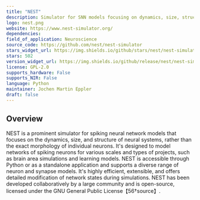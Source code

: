 ```yaml
---
title: "NEST"
description: Simulator for SNN models focusing on dynamics, size, structure of neural systems, not on individual neuron morphology.
logo: nest.png
website: https://www.nest-simulator.org/
dependencies: 
field_of_application: Neuroscience
source_code: https://github.com/nest/nest-simulator
stars_widget_url: https://img.shields.io/github/stars/nest/nest-simulator.svg?style=social
stars: 502
version_widget_url: https://img.shields.io/github/release/nest/nest-simulator.svg?label=github%20release
license: GPL-2.0
supports_hardware: False
supports_NIR: False
language: Python
maintainer: Jochen Martin Eppler
draft: false
---
```


## Overview
NEST is a prominent simulator for spiking neural network models that focuses on the dynamics, size, and structure of neural systems, rather than the exact morphology of individual neurons. It's designed to model networks of spiking neurons for various scales and types of projects, such as brain area simulations and learning models. NEST is accessible through Python or as a standalone application and supports a diverse range of neuron and synapse models. It's highly efficient, extensible, and offers detailed modification of network states during simulations. NEST has been developed collaboratively by a large community and is open-source, licensed under the GNU General Public License【56†source】.